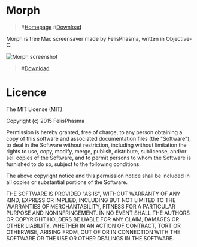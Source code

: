 # Morph
> #[Homepage](http://felisphasma.github.io/Morph)
> #[Download](https://github.com/FelisPhasma/Morph/blob/master/Morph.saver.zip?raw=true)

Morph is free Mac screensaver made by FelisPhasma, written in Objective-C.

![Morph screenshot](http://felisphasma.github.io/files/MorphDemoA.png "Morph screenshot")

> #[Download](https://github.com/FelisPhasma/Morph/blob/master/Morph.saver.zip?raw=true)

# Licence
The MIT License (MIT)

Copyright (c) 2015 FelisPhasma

Permission is hereby granted, free of charge, to any person obtaining a copy
of this software and associated documentation files (the "Software"), to deal
in the Software without restriction, including without limitation the rights
to use, copy, modify, merge, publish, distribute, sublicense, and/or sell
copies of the Software, and to permit persons to whom the Software is
furnished to do so, subject to the following conditions:

The above copyright notice and this permission notice shall be included in all
copies or substantial portions of the Software.

THE SOFTWARE IS PROVIDED "AS IS", WITHOUT WARRANTY OF ANY KIND, EXPRESS OR
IMPLIED, INCLUDING BUT NOT LIMITED TO THE WARRANTIES OF MERCHANTABILITY,
FITNESS FOR A PARTICULAR PURPOSE AND NONINFRINGEMENT. IN NO EVENT SHALL THE
AUTHORS OR COPYRIGHT HOLDERS BE LIABLE FOR ANY CLAIM, DAMAGES OR OTHER
LIABILITY, WHETHER IN AN ACTION OF CONTRACT, TORT OR OTHERWISE, ARISING FROM,
OUT OF OR IN CONNECTION WITH THE SOFTWARE OR THE USE OR OTHER DEALINGS IN THE
SOFTWARE.
